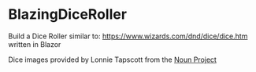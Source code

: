 # BlazingDiceRoller

Build a Dice Roller similar to: https://www.wizards.com/dnd/dice/dice.htm written in Blazor

Dice images provided by Lonnie Tapscott from the [Noun Project](https://thenounproject.com/lonniusmax/)